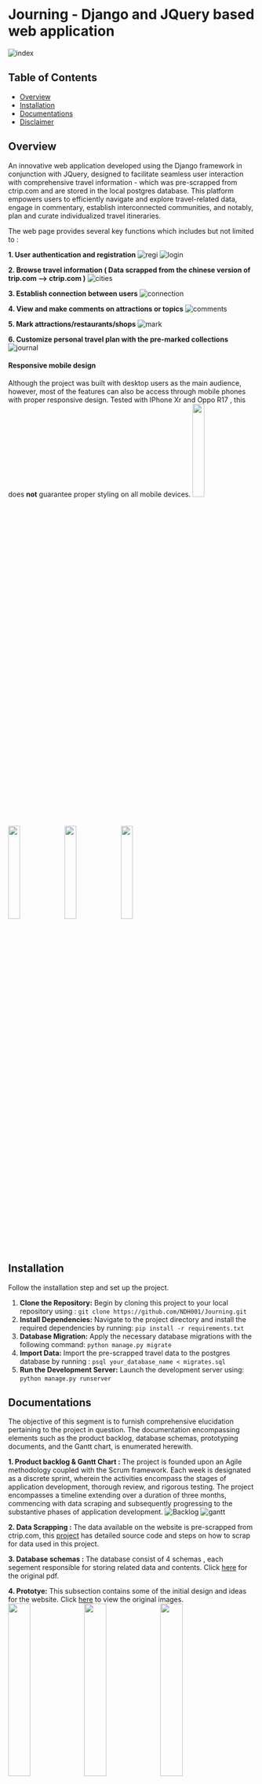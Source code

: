 # Journing - Django and JQuery based web application
![index](project_imgs/index.png)

## Table of Contents
- [Overview](#Overview)
- [Installation](#Installation)
- [Documentations](#Documentations)
- [Disclaimer](#Disclaimer)
 
## Overview
An innovative web application developed using the Django framework in conjunction with JQuery, designed to facilitate seamless user interaction with comprehensive travel information - which was pre-scrapped from ctrip.com and are stored in the local postgres database. This platform empowers users to efficiently navigate and explore travel-related data, engage in commentary, establish interconnected communities, and notably, plan and curate individualized travel itineraries.

The web page provides several key functions which includes but not limited to :

**1. User authentication and registration**
![regi](project_imgs/regi.png)
![login](project_imgs/login.png)

**2. Browse travel information ( Data scrapped from the chinese version of trip.com --> ctrip.com )**
![cities](project_imgs/cities.png)

**3. Establish connection between users**
![connection](project_imgs/connection.png)

**4. View and make comments on attractions or topics**
![comments](project_imgs/comments.png)

**5. Mark attractions/restaurants/shops** 
![mark](project_imgs/mark.png)

**6. Customize personal travel plan with the pre-marked collections**
![journal](project_imgs/journal.png)

#### Responsive mobile design 
Although the project was built with desktop users as the main audience, however, most of the features can also be access through mobile phones with proper responsive design. 
Tested with IPhone Xr and Oppo R17 , this does **not** guarantee proper styling on all mobile devices.
<img src='project_imgs/m_cities.jpeg' style='width:22%;display:inline;'>
<img src='project_imgs/m_collection.jpeg' style='width:22%;display:inline;'>
<img src='project_imgs/m_detail.jpeg' style='width:22%;display:inline;'>
<img src='project_imgs/m_journal.jpeg' style='width:22%;display:inline;'>

## Installation
Follow the installation step and set up the project.
  
1.  **Clone the Repository:** Begin by cloning this project to your local repository using : 
`git clone https://github.com/NDH001/Journing.git`
2.  **Install Dependencies:** Navigate to the project directory and install the required dependencies by running: `pip install -r requirements.txt`
3. **Database Migration:** Apply the necessary database migrations with the following command:
`python manage.py migrate`
4. **Import Data:** Import the pre-scrapped travel data to the postgres database by running : `psql your_database_name < migrates.sql`
5. **Run the Development Server:** Launch the development server using: `python manage.py runserver`

## Documentations
The objective of this segment is to furnish comprehensive elucidation pertaining to the project in question. The documentation encompassing elements such as the product backlog, database schemas, prototyping documents, and the Gantt chart, is enumerated herewith.

**1. Product backlog & Gantt Chart :** The project is founded upon an Agile methodology coupled with the Scrum framework. Each week is designated as a discrete sprint, wherein the activities encompass the stages of application development, thorough review, and rigorous testing. The project encompasses a timeline extending over a duration of three months, commencing with data scraping and subsequently progressing to the substantive phases of application development.
![Backlog](project_imgs/product.png)
![gantt](project_imgs/gantt.png)

**2. Data Scrapping :** The data available on the website is pre-scrapped from ctrip.com, this [project](https://github.com/NDH001/travelWeb_scrapper) has detailed source code and steps on how to scrap for data used in this project.

**3. Database schemas :** The database consist of  4 schemas , each segement responsible for storing related data and contents. Click [here](project_imgs/database.pdf) for the original pdf.

**4. Prototye:** This subsection contains some of the initial design and ideas for the website. Click [here](project_imgs/) to view the original images.
<br>
<img src='project_imgs/1.png' style='width:30%;display:inline;'>
<img src='project_imgs/2.png' style='width:30%;display:inline;'>
<img src='project_imgs/3.png' style='width:30%;display:inline;'>
<img src='project_imgs/4.png' style='width:30%;display:inline;'>
<img src='project_imgs/5.png' style='width:30%;display:inline;'>
<img src='project_imgs/6.png' style='width:30%;display:inline;'>
<img src='project_imgs/7.png' style='width:30%;display:inline;'>
<img src='project_imgs/8.png' style='width:30%;display:inline;'>
<img src='project_imgs/9.png' style='width:30%;display:inline;'>

## Disclaimer

This project is strictly non-profit and is solely intended for personal use. All data presented or utilized in this project has been obtained from ctrip.com through legal web scraping methods. The intention behind this project is to showcase technical skills and provide insights derived from publicly available data. No commercial intent or financial gain is associated with this project.

Please note that this project is not affiliated with or endorsed by ctrip.com in any way. The data used is publicly accessible information that has been collected through lawful means. If you are the owner or representative of ctrip.com and have concerns about the usage of this data, please feel free to me at zhi_jun23@hotmail.com, and I will be glad to address any inquiries. 


